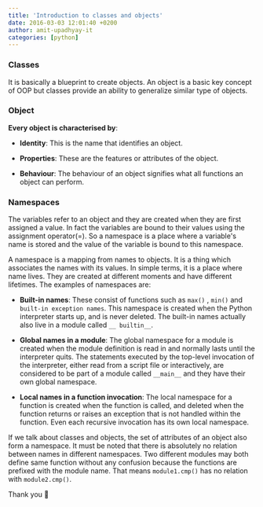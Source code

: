 ```yaml
---
title: 'Introduction to classes and objects'
date: 2016-03-03 12:01:40 +0200
author: amit-upadhyay-it
categories: [python]
---
```


### Classes

It is basically a blueprint to create objects. An object is a basic key concept of OOP but classes provide an ability to generalize similar type of objects.


### Object

**Every object is characterised by**:

- **Identity**: This is the name that identifies an object.

- **Properties**: These are the features or attributes of the object.

- **Behaviour**: The behaviour of an object signifies what all functions an object can perform.



### Namespaces

The variables refer to an object and they are created when they are first assigned a value. In fact the variables are bound to their values using the assignment operator(=). So a namespace is a place where a variable's name is stored and the value of the variable is bound to this namespace.

A namespace is a mapping from names to objects. It is a thing which associates the names with its values. In simple terms, it is a place where name lives. They are created at different moments and have different lifetimes. The examples of namespaces are:

- **Built-in names**:
These consist of functions such as `max()` , `min()` and `built-in exception names`. This namespace is created when the Python interpreter starts up, and is never deleted. The built-in names actually also live in a module called `__ builtin__`.

- **Global names in a module**:
The global namespace for a module is created when the module definition is read in and normally lasts until the interpreter quits. The statements executed by the top-level invocation of the interpreter, either read from a script file or interactively, are considered to be part of a module called `__main__` and they
have their own global namespace.

- **Local names in a function invocation**:
The local namespace for a function is created when the function is called, and deleted when the function returns or raises an exception that is not handled within the function. Even each recursive invocation has its own local namespace.

If we talk about classes and objects, the set of attributes of an object also form a namespace. It must be noted that there is absolutely no relation between names in different namespaces. Two different modules may both define same function without any confusion because the functions are prefixed with the module name. That means `module1.cmp()` has no relation with `module2.cmp()`.













Thank you 👏
